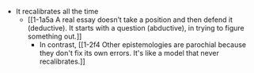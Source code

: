 - It recalibrates all the time
	- [[1-1a5a A real essay doesn’t take a position and then defend it (deductive). It starts with a question (abductive), in trying to figure something out.]]
		- In contrast, [[1-2f4 Other epistemologies are parochial because they don't fix its own errors. It's like a model that never recalibrates.]]